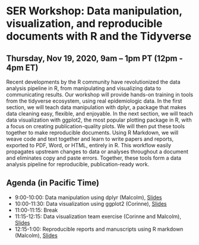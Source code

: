 # SER Workshop: Data manipulation, visualization, and reproducible documents with R and the Tidyverse

## Thursday, Nov 19, 2020, 9am – 1pm PT (12pm - 4pm ET)

Recent developments by the R community have revolutionized the data analysis pipeline in R, from manipulating and visualizing data to communicating results. Our workshop will provide hands-on training in tools from the tidyverse ecosystem, using real epidemiologic data. In the first section, we will teach data manipulation with dplyr, a package that makes data cleaning easy, flexible, and enjoyable. In the next section, we will teach data visualization with ggplot2, the most popular plotting package in R, with a focus on creating publication-quality plots. We will then put these tools together to make reproducible documents. Using R Markdown, we will weave code and text together and learn to write papers and reports, exported to PDF, Word, or HTML, entirely in R. This workflow easily propagates upstream changes to data or analyses throughout a document and eliminates copy and paste errors. Together, these tools form a data analysis pipeline for reproducible, publication-ready work.

## Agenda (in Pacific Time)

* 9:00-10:00: Data manipulation using dplyr (Malcolm), [Slides]()
* 10:00-11:30: Data visualization using ggplot2 (Corinne), [Slides]()
* 11:00-11:15: Break
* 11:15-12:15: Data visualization team exercise (Corinne and Malcolm), [Slides]()
* 12:15-1:00: Reproducible reports and manuscripts using R markdown (Malcolm), [Slides]()
